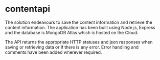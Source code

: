 # contentapi
The solution endeavours to save the content information and retrieve the content information. 
The application has been built using Node.js, Express and the database is MongoDB Atlas which is hosted on the Cloud.

The API returns the appropriate HTTP statuses and json responses when saving or retrieving data or if there is any error.
Error handling and comments have been added wherever required.
